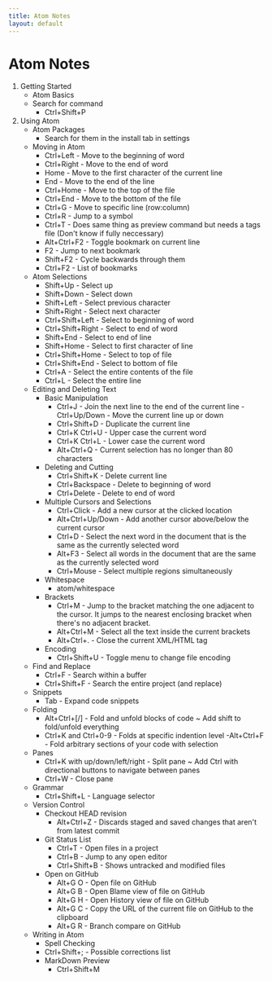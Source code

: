 ```yaml
---
title: Atom Notes
layout: default
---
```


# Atom Notes

1. Getting Started
	* Atom Basics
	 * Search for command
		- Ctrl+Shift+P
2. Using Atom
	* Atom Packages
		- Search for them in the install tab in settings
	* Moving in Atom
		- Ctrl+Left 	- Move to the beginning of word
		- Ctrl+Right 	- Move to the end of word
		- Home 			- Move to the first character of the current line
		- End 			- Move to the end of the line
		- Ctrl+Home 	- Move to the top of the file
		- Ctrl+End 		- Move to the bottom of the file
		- Ctrl+G 			- Move to specific line (row:column)
		- Ctrl+R			- Jump to a symbol
		- Ctrl+T			- Does same thing as preview command but needs a tags file (Don't know if fully neccessary)
		- Alt+Ctrl+F2	- Toggle bookmark on current line
		- F2					- Jump to next bookmark
		- Shift+F2		- Cycle backwards through them
		- Ctrl+F2			- List of bookmarks
	* Atom Selections
		- Shift+Up 			- Select up
		- Shift+Down 		- Select down
		- Shift+Left 		- Select previous character
		- Shift+Right 		- Select next character
		- Ctrl+Shift+Left 	- Select to beginning of word
		- Ctrl+Shift+Right 	- Select to end of word
		- Shift+End 		- Select to end of line
		- Shift+Home 		- Select to first character of line
		- Ctrl+Shift+Home 	- Select to top of file
		- Ctrl+Shift+End 	- Select to bottom of file
		- Ctrl+A 			- Select the entire contents of the file
		- Ctrl+L 			- Select the entire line
	* Editing and Deleting Text
		- Basic Manipulation
			- Ctrl+J 			- Join the next line to the end of the current line
			-Ctrl+Up/Down 		- Move the current line up or down
			- Ctrl+Shift+D 		- Duplicate the current line
			- Ctrl+K Ctrl+U 	- Upper case the current word
			- Ctrl+K Ctrl+L 	- Lower case the current word
			- Alt+Ctrl+Q		- Current selection has no longer than 80 characters
		- Deleting and Cutting
			- Ctrl+Shift+K 		- Delete current line
			- Ctrl+Backspace 	- Delete to beginning of word
			- Ctrl+Delete 		- Delete to end of word
		- Multiple Cursors and Selections
			- Ctrl+Click 			- Add a new cursor at the clicked location
			- Alt+Ctrl+Up/Down 		- Add another cursor above/below the current cursor
			- Ctrl+D 				- Select the next word in the document that is the same as the currently selected word
			- Alt+F3 				- Select all words in the document that are the same as the currently selected word
			- Ctrl+Mouse			- Select multiple regions simultaneously
		- Whitespace
			- atom/whitespace
		- Brackets
			- Ctrl+M 			- Jump to the bracket matching the one adjacent to the cursor. It jumps to the nearest enclosing bracket when there's no adjacent bracket.
			- Alt+Ctrl+M 	- Select all the text inside the current brackets
			- Alt+Ctrl+. 	- Close the current XML/HTML tag
		- Encoding
			- Ctrl+Shift+U 		- Toggle menu to change file encoding
	* Find and Replace
		- Ctrl+F 					- Search within a buffer
		- Ctrl+Shift+F 		- Search the entire project (and replace)
	* Snippets
		- Tab			- Expand code snippets
	* Folding
		- Alt+Ctrl+[/]						- Fold and unfold blocks of code
			~ Add shift to fold/unfold everything
		- Ctrl+K and Ctrl+0-9			- Folds at specific indention level
		-Alt+Ctrl+F								- Fold arbitrary sections of your code with selection
	* Panes
		- Ctrl+K with up/down/left/right		- Split pane
			~ Add Ctrl with directional buttons to navigate between panes
		- Ctrl+W		- Close pane
	* Grammar
		- Ctrl+Shift+L		- Language selector
	* Version Control
		- Checkout HEAD revision
			- Alt+Ctrl+Z		- Discards staged and saved changes that aren't from latest commit
		- Git Status List
			- Ctrl+T					- Open files in a project
			- Ctrl+B					- Jump to any open editor
			- Ctrl+Shift+B		- Shows untracked and modified files
		- Open on GitHub
			- Alt+G O 	- Open file on GitHub
			- Alt+G B 	- Open Blame view of file on GitHub
			- Alt+G H 	- Open History view of file on GitHub
			- Alt+G C 	- Copy the URL of the current file on GitHub to the clipboard
			- Alt+G R 	- Branch compare on GitHub
	* Writing in Atom
		- Spell Checking
		 - Ctrl+Shift+;		- Possible corrections list
		- MarkDown Preview
			- Ctrl+Shift+M
